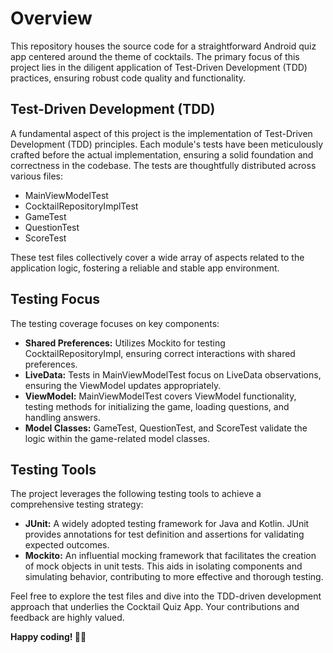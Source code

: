 <!-- Cocktail Quiz App Repository -->

<h1>Overview</h1>
<p>This repository houses the source code for a straightforward Android quiz app centered around the theme of cocktails. The primary focus of this project lies in the diligent application of Test-Driven Development (TDD) practices, ensuring robust code quality and functionality.</p>

<h2>Test-Driven Development (TDD)</h2>
<p>A fundamental aspect of this project is the implementation of Test-Driven Development (TDD) principles. Each module's tests have been meticulously crafted before the actual implementation, ensuring a solid foundation and correctness in the codebase. The tests are thoughtfully distributed across various files:</p>
<ul>
  <li>MainViewModelTest</li>
  <li>CocktailRepositoryImplTest</li>
  <li>GameTest</li>
  <li>QuestionTest</li>
  <li>ScoreTest</li>
</ul>

<p>These test files collectively cover a wide array of aspects related to the application logic, fostering a reliable and stable app environment.</p>

<h2>Testing Focus</h2>
<p>The testing coverage focuses on key components:</p>
<ul>
  <li><strong>Shared Preferences:</strong> Utilizes Mockito for testing CocktailRepositoryImpl, ensuring correct interactions with shared preferences.</li>
  <li><strong>LiveData:</strong> Tests in MainViewModelTest focus on LiveData observations, ensuring the ViewModel updates appropriately.</li>
  <li><strong>ViewModel:</strong> MainViewModelTest covers ViewModel functionality, testing methods for initializing the game, loading questions, and handling answers.</li>
  <li><strong>Model Classes:</strong> GameTest, QuestionTest, and ScoreTest validate the logic within the game-related model classes.</li>
</ul>

<h2>Testing Tools</h2>
<p>The project leverages the following testing tools to achieve a comprehensive testing strategy:</p>
<ul>
  <li><strong>JUnit:</strong> A widely adopted testing framework for Java and Kotlin. JUnit provides annotations for test definition and assertions for validating expected outcomes.</li>
  <li><strong>Mockito:</strong> An influential mocking framework that facilitates the creation of mock objects in unit tests. This aids in isolating components and simulating behavior, contributing to more effective and thorough testing.</li>
</ul>

<p>Feel free to explore the test files and dive into the TDD-driven development approach that underlies the Cocktail Quiz App. Your contributions and feedback are highly valued.</p>

<p><strong>Happy coding! 🍹🧠</strong></p>
